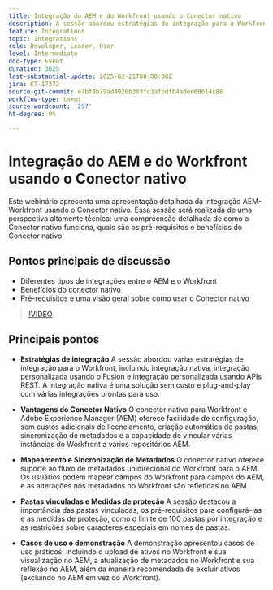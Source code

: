 ```yaml
---
title: Integração do AEM e do Workfront usando o Conector nativo
description: A sessão abordou estratégias de integração para o Workfront, benefícios do conector nativo com o AEM, mapeamento e sincronização de metadados, pastas e medidas de proteção vinculadas e casos de uso práticos demonstrados por meio de uma demonstração em tempo real.
feature: Integrations
topic: Integrations
role: Developer, Leader, User
level: Intermediate
doc-type: Event
duration: 3625
last-substantial-update: 2025-02-21T00:00:00Z
jira: KT-17372
source-git-commit: e7bf8b79ad4920b303fc3afbdfb4adee60614c88
workflow-type: tm+mt
source-wordcount: '297'
ht-degree: 0%

---
```



# Integração do AEM e do Workfront usando o Conector nativo

Este webinário apresenta uma apresentação detalhada da integração AEM-Workfront usando o Conector nativo. Essa sessão será realizada de uma perspectiva altamente técnica: uma compreensão detalhada de como o Conector nativo funciona, quais são os pré-requisitos e benefícios do Conector nativo.

## Pontos principais de discussão

* Diferentes tipos de integrações entre o AEM e o Workfront
* Benefícios do conector nativo
* Pré-requisitos e uma visão geral sobre como usar o Conector nativo

>[!VIDEO](https://video.tv.adobe.com/v/3444451/?learn=on&enablevpops)

## Principais pontos

* **Estratégias de integração** A sessão abordou várias estratégias de integração para o Workfront, incluindo integração nativa, integração personalizada usando o Fusion e integração personalizada usando APIs REST. A integração nativa é uma solução sem custo e plug-and-play com várias integrações prontas para uso.

* **Vantagens do Conector Nativo** O conector nativo para Workfront e Adobe Experience Manager (AEM) oferece facilidade de configuração, sem custos adicionais de licenciamento, criação automática de pastas, sincronização de metadados e a capacidade de vincular várias instâncias do Workfront a vários repositórios AEM.

* **Mapeamento e Sincronização de Metadados** O conector nativo oferece suporte ao fluxo de metadados unidirecional do Workfront para o AEM. Os usuários podem mapear campos do Workfront para campos do AEM, e as alterações nos metadados no Workfront são refletidas no AEM.

* **Pastas vinculadas e Medidas de proteção** A sessão destacou a importância das pastas vinculadas, os pré-requisitos para configurá-las e as medidas de proteção, como o limite de 100 pastas por integração e as restrições sobre caracteres especiais em nomes de pastas.

* **Casos de uso e demonstração** A demonstração apresentou casos de uso práticos, incluindo o upload de ativos no Workfront e sua visualização no AEM, a atualização de metadados no Workfront e sua reflexão no AEM, além da maneira recomendada de excluir ativos (excluindo no AEM em vez do Workfront).